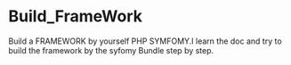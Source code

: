 # Build_FrameWork
Build a FRAMEWORK  by yourself  PHP SYMFOMY.I learn the doc and try to build the framework by the syfomy Bundle step by step.

